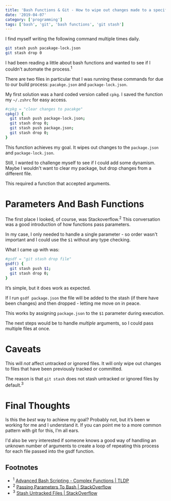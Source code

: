 ```yaml
---
title: 'Bash Functions & Git - How to wipe out changes made to a specific file'
date: '2019-04-07'
category: ['programming']
tags: ['bash', 'git', 'bash functions', 'git stash']
---
```


I find myself writing the following command multiple times daily.

```bash
git stash push pacakage-lock.json
git stash drop 0
```

I had been reading a little about bash functions and wanted to see if I couldn't automate the process.<sup>1</sup>

There are two files in particular that I was running these commands for due to our build process: `pacakge.json` and `package-lock.json`.

My first solution was a hard coded version called `cpkg`. I saved the function my `~/.zshrc` for easy access.

```bash
#cpkg = "clear changes to pacakge"
cpkg() {
  git stash push package-lock.json;
  git stash drop 0;
  git stash push package.json;
  git stash drop 0;
}
```

This function achieves my goal. It wipes out changes to the `package.json` and `package-lock.json`.

Still, I wanted to challenge myself to see if I could add some dynamism. Maybe I wouldn't want to clear my package, but drop changes from a different file.

This required a function that accepted arguments.

# Parameters And Bash Functions

The first place I looked, of course, was Stackoverflow.<sup>2</sup> This conversation was a good introduction of how functions pass parameters.

In my case, I only needed to handle a single parameter - so order wasn't important and I could use the `$1` without any type checking.

What I came up with was:

```bash
#gsdf = "git stash drop file"
gsdf() {
  git stash push $1;
  git stash drop 0;
}
```

It’s simple, but it does work as expected.

If I run `gsdf package.json` the file will be added to the stash (if there have been changes) and then dropped - letting me move on in peace.

This works by assigning `package.json` to the `$1` parameter during execution.

The next steps would be to handle _multiple_ arguments, so I could pass multiple files at once.

# Caveats

This will _not_ affect untracked or ignored files. It will only wipe out changes to files that have been previously tracked or committed.

The reason is that `git stash` does not stash untracked or ignored files by default.<sup>3</sup>

# Final Thoughts

Is this the _best_ way to achieve my goal? Probably not, but it’s been w working for me and I understand it. If you can point me to a more common pattern with git for this, I’m all ears.

I'd also be very interested if someone knows a good way of handling an unknown number of arguments to create a loop of repeating this process for each file passed into the gsdf function.

## Footnotes

- <sup>1</sup> [Advanced Bash Scripting - Complex Functions | TLDP](http://tldp.org/LDP/abs/html/complexfunct.html)
- <sup>2</sup> [Passing Parameters To Bash | StackOverflow](https://stackoverflow.com/questions/6212219/passing-parameters-to-a-bash-function)
- <sup>3</sup> [Stash Untracked Files | StackOverflow](https://stackoverflow.com/questions/835501/how-do-you-stash-an-untracked-file)
